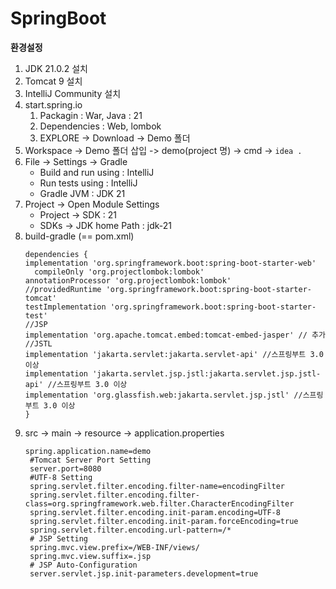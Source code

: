 # SpringBoot
**환경설정**
1. JDK 21.0.2 설치
2. Tomcat 9 설치
3. IntelliJ Community 설치
4. start.spring.io
    1. Packagin : War, Java : 21
    2. Dependencies : Web, lombok
    3. EXPLORE -> Download -> Demo 폴더
5. Workspace -> Demo 폴더 삽입 -> demo(project 명) -> cmd -> ```idea .```
6. File -> Settings -> Gradle
    *  Build and run using : IntelliJ
    *  Run tests using : IntelliJ
    *  Gradle JVM : JDK 21
7. Project -> Open Module Settings
    * Project -> SDK : 21
    * SDKs -> JDK home Path : jdk-21
8. build-gradle (== pom.xml)
    ```
    dependencies {
    implementation 'org.springframework.boot:spring-boot-starter-web'
	  compileOnly 'org.projectlombok:lombok'
  	annotationProcessor 'org.projectlombok:lombok'
  	//providedRuntime 'org.springframework.boot:spring-boot-starter-tomcat'
  	testImplementation 'org.springframework.boot:spring-boot-starter-test'
  	//JSP
  	implementation 'org.apache.tomcat.embed:tomcat-embed-jasper' // 추가
  	//JSTL
  	implementation 'jakarta.servlet:jakarta.servlet-api' //스프링부트 3.0 이상
  	implementation 'jakarta.servlet.jsp.jstl:jakarta.servlet.jsp.jstl-api' //스프링부트 3.0 이상
  	implementation 'org.glassfish.web:jakarta.servlet.jsp.jstl' //스프링부트 3.0 이상
    }
    ```
9. src -> main -> resource -> application.properties
   ```
   spring.application.name=demo
    #Tomcat Server Port Setting
    server.port=8080
    #UTF-8 Setting
    spring.servlet.filter.encoding.filter-name=encodingFilter
    spring.servlet.filter.encoding.filter-class=org.springframework.web.filter.CharacterEncodingFilter
    spring.servlet.filter.encoding.init-param.encoding=UTF-8
    spring.servlet.filter.encoding.init-param.forceEncoding=true
    spring.servlet.filter.encoding.url-pattern=/*
    # JSP Setting
    spring.mvc.view.prefix=/WEB-INF/views/
    spring.mvc.view.suffix=.jsp
    # JSP Auto-Configuration
    server.servlet.jsp.init-parameters.development=true
   ```
